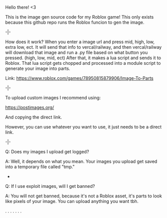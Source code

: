 Hello there! <3

This is the image gen source code for my Roblox game!
This only exists because this github repo runs the Roblox funcion to gen the image.

-|-

How does it work?
When you enter a image url and press mid, high, low, extra low, ect. It will send that info to vercal/railway, and then vercal/railway will download that image and run a .py file based on what button you pressed. (high, low, mid, ect) After that, it makes a lua script and sends it to Roblox. That lua script gets chopped and processed into a module script to generate your image into parts.

Link: 
https://www.roblox.com/games/78950815879906/Image-To-Parts

-|-

To upload custom images I recommend using:

https://postimages.org/

And copying the direct link.

However, you can use whatever you want to use, it just needs to be a direct link.

-|-

Q: Does my images I upload get logged?

A: Well, it depends on what you mean. Your images you upload get saved into a temporary file called "tmp."

-

Q: If I use exploit images, will I get banned?

A: You will not get banned, because it's not a Roblox asset, it's parts to look like pixels of your image. You can upload anything you want tbh.

. . . . . . .
